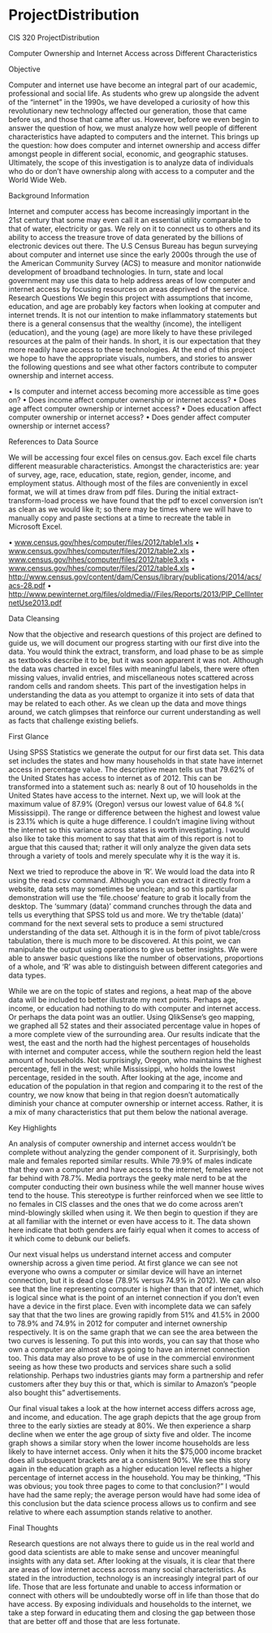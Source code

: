 # ProjectDistribution
CIS 320 ProjectDistribution

Computer Ownership and Internet Access across Different Characteristics

Objective

Computer and internet use have become an integral part of our academic, professional and social life. As students who grew up alongside the advent of the “internet” in the 1990s, we have developed a curiosity of how this revolutionary new technology affected our generation, those that came before us, and those that came after us. However, before we even begin to answer the question of how, we must analyze how well people of different characteristics have adapted to computers and the internet. This brings up the question: how does computer and internet ownership and access differ amongst people in different social, economic, and geographic statuses. Ultimately, the scope of this investigation is to analyze data of individuals who do or don’t have ownership along with access to a computer and the World Wide Web.

Background Information

Internet and computer access has become increasingly important in the 21st century that some may even call it an essential utility comparable to that of water, electricity or gas. We rely on it to connect us to others and its ability to access the treasure trove of data generated by the billions of electronic devices out there. The U.S Census Bureau has begun surveying about computer and internet use since the early 2000s through the use of the American Community Survey (ACS) to measure and monitor nationwide development of broadband  technologies. In turn, state and local government may use this data to help address areas of low computer and internet access by focusing resources on areas deprived of the service.
Research Questions
We begin this project with assumptions that income, education, and age are probably key factors when looking at computer and internet trends. It is not our intention to make inflammatory statements but there is a general consensus that the wealthy (income), the intelligent (education), and the young (age) are more likely to have these privileged resources at the palm of their hands. In short, it is our expectation that they more readily have access to these technologies. At the end of this project we hope to have the appropriate visuals, numbers, and stories to answer the following questions and see what other factors contribute to computer ownership and internet access. 

•	Is computer and internet access becoming more accessible as time goes on?
•	Does income affect computer ownership or internet access?
•	Does age affect computer ownership or internet access?
•	Does education affect computer ownership or internet access?
•	Does gender affect computer ownership or internet access?

References to Data Source

We will be accessing four excel files on census.gov. Each excel file charts different measurable characteristics. Amongst the characteristics are: year of survey, age, race, education, state, region, gender, income, and employment status. Although most of the files are conveniently in excel format, we will at times draw from pdf files. During the initial extract-transform-load process we have found that the pdf to excel conversion isn’t as clean as we would like it; so there may be times where we will have to manually copy and paste sections at a time to recreate the table in Microsoft Excel.

•	www.census.gov/hhes/computer/files/2012/table1.xls
•	www.census.gov/hhes/computer/files/2012/table2.xls
•	www.census.gov/hhes/computer/files/2012/table3.xls
•	www.census.gov/hhes/computer/files/2012/table4.xls
•	http://www.census.gov/content/dam/Census/library/publications/2014/acs/acs-28.pdf
•	http://www.pewinternet.org/files/oldmedia//Files/Reports/2013/PIP_CellInternetUse2013.pdf

Data Cleansing 

Now that the objective and research questions of this project are defined to guide us, we will document our progress starting with our first dive into the data. You would think the extract, transform, and load phase to be as simple as textbooks describe it to be, but it was soon apparent it was not. Although the data was charted in excel files with meaningful labels, there were often missing values, invalid entries, and miscellaneous notes scattered across random cells and random sheets. This part of the investigation helps in understanding the data as you attempt to organize it into sets of data that may be related to each other. As we clean up the data and move things around, we catch glimpses that reinforce our current understanding as well as facts that challenge existing beliefs. 

First Glance

Using SPSS Statistics we generate the output for our first data set. This data set includes the states and how many households in that state have internet access in percentage value. The descriptive mean tells us that 79.62% of the United States has access to internet as of 2012. This can be transformed into a statement such as: nearly 8 out of 10 households in the United States have access to the internet. Next up, we will look at the maximum value of 87.9% (Oregon) versus our lowest value of 64.8 %( Mississippi). The range or difference between the highest and lowest value is 23.1% which is quite a huge difference. I couldn’t imagine living without the internet so this variance across states is worth investigating. I would also like to take this moment to say that that aim of this report is not to argue that this caused that; rather it will only analyze the given data sets through a variety of tools and merely speculate why it is the way it is.

Next we tried to reproduce the above in ‘R’. We would load the data into R using the read.csv command. Although you can extract it directly from a website, data sets may sometimes be unclean; and so this particular demonstration will use the ‘file.choose’ feature to grab it locally from the desktop. The ‘summary (data)’ command crunches through the data and tells us everything that SPSS told us and more. We try the‘table (data)’ command for the next several sets to produce a semi structured understanding of the data set. Although it is in the form of pivot table/cross tabulation, there is much more to be discovered. At this point, we can manipulate the output using operations to give us better insights. We were able to answer basic questions like the number of observations, proportions of a whole, and ‘R’ was able to distinguish between different categories and data types.

While we are on the topic of states and regions, a heat map of the above data will be included to better illustrate my next points. Perhaps age, income, or education had nothing to do with computer and internet access. Or perhaps the data point was an outlier.  Using QlikSense’s geo mapping, we graphed all 52 states and their associated percentage value in hopes of a more complete view of the surrounding area. Our results indicate that the west, the east and the north had the highest percentages of households with internet and computer access, while the southern region held the least amount of households. Not surprisingly, Oregon, who maintains the highest percentage, fell in the west; while Mississippi, who holds the lowest percentage, resided in the south. After looking at the age, income and education of the population in that region and comparing it to the rest of the country, we now know that being in that region doesn’t automatically diminish your chance at computer ownership or internet access. Rather, it is a mix of many characteristics that put them below the national average.

Key Highlights

An analysis of computer ownership and internet access wouldn’t be complete without analyzing the gender component of it. Surprisingly, both male and females reported similar results. While 79.9% of males indicate that they own a computer and have access to the internet, females were not far behind with 78.7%. Media portrays the geeky male nerd to be at the computer conducting their own business while the well manner house wives tend to the house. This stereotype is further reinforced when we see little to no females in CIS classes and the ones that we do come across aren’t mind-blowingly skilled when using it. We then begin to question if they are at all familiar with the internet or even have access to it. The data shown here indicate that both genders are fairly equal when it comes to access of it which come to debunk our beliefs. 

Our next visual helps us understand internet access and computer ownership across a given time period. At first glance we can see not everyone who owns a computer or similar device will have an internet connection, but it is dead close (78.9% versus 74.9% in 2012). We can also see that the line representing computer is higher than that of internet, which is logical since what is the point of an internet connection if you don’t even have a device in the first place. Even with incomplete data we can safely say that that the two lines are growing rapidly from 51% and 41.5% in 2000 to 78.9% and 74.9% in 2012 for computer and internet ownership respectively. It is on the same graph that we can see the area between the two curves is lessening. To put this into words, you can say that those who own a computer are almost always going to have an internet connection too. This data may also prove to be of use in the commercial environment seeing as how these two products and services share such a solid relationship. Perhaps two industries giants may form a partnership and refer customers after they buy this or that, which is similar to Amazon’s “people also bought this” advertisements.

Our final visual takes a look at the how internet access differs across age, and income, and education. The age graph depicts that the age group from three to the early sixties are steady at 80%. We then experience a sharp decline when we enter the age group of sixty five and older. The income graph shows a similar story when the lower income households are less likely to have internet access. Only when it hits the $75,000 income bracket does all subsequent brackets are at a consistent 90%. We see this story again in the education graph as a higher education level reflects a higher percentage of internet access in the household. You may be thinking, “This was obvious; you took three pages to come to that conclusion?” I would have had the same reply; the average person would have had some idea of this conclusion but the data science process allows us to confirm and see relative to where each assumption stands relative to another.

Final Thoughts

Research questions are not always there to guide us in the real world and good data scientists are able to make sense and uncover meaningful insights with any data set. After looking at the visuals, it is clear that there are areas of low internet access across many social characteristics. As stated in the introduction, technology is an increasingly integral part of our life. Those that are less fortunate and unable to access information or connect with others will be undoubtedly worse off in life than those that do have access. By exposing individuals and households to the internet, we take a step forward in educating them and closing the gap between those that are better off and those that are less fortunate.
